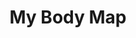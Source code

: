 ---
hackday: "18-gloucester"
title: "My Body Map"
summary: "My body map tries to make life easier for transgender people and anyone who has had organs removed to inform their GP and screening services of what organs remain in their body. It helps patient in their ability to assert that data on their bodies is accurate and avoids stigmatising people who may feel bothered by the current screening processes sending emails about tests they may not need."
thumbnail: "my_body_map.png"
team:
  - "@robblagden"
  - "@DeckOfPandas"
  - "@CaleiSmith"
  - "@TheBeckiB"
  - "@curtomil"
links:
  website: "http://www.mybodymap.co.uk/"
  code:
    - "https://github.com/DeckOfPandas/mybodymap"
---